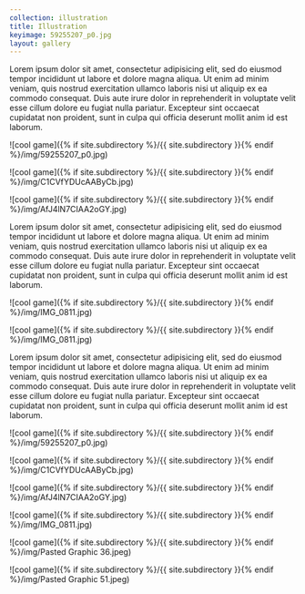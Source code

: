 ```yaml
---
collection: illustration
title: Illustration
keyimage: 59255207_p0.jpg
layout: gallery
---
```


Lorem ipsum dolor sit amet, consectetur adipisicing elit, sed do eiusmod
tempor incididunt ut labore et dolore magna aliqua. Ut enim ad minim veniam,
quis nostrud exercitation ullamco laboris nisi ut aliquip ex ea commodo
consequat. Duis aute irure dolor in reprehenderit in voluptate velit esse
cillum dolore eu fugiat nulla pariatur. Excepteur sint occaecat cupidatat non
proident, sunt in culpa qui officia deserunt mollit anim id est laborum.

![cool game]({% if site.subdirectory %}/{{ site.subdirectory }}{% endif %}/img/59255207_p0.jpg)

![cool game]({% if site.subdirectory %}/{{ site.subdirectory }}{% endif %}/img/C1CVfYDUcAAByCb.jpg)

![cool game]({% if site.subdirectory %}/{{ site.subdirectory }}{% endif %}/img/AfJ4lN7CIAA2oGY.jpg)

Lorem ipsum dolor sit amet, consectetur adipisicing elit, sed do eiusmod
tempor incididunt ut labore et dolore magna aliqua. Ut enim ad minim veniam,
quis nostrud exercitation ullamco laboris nisi ut aliquip ex ea commodo
consequat. Duis aute irure dolor in reprehenderit in voluptate velit esse
cillum dolore eu fugiat nulla pariatur. Excepteur sint occaecat cupidatat non
proident, sunt in culpa qui officia deserunt mollit anim id est laborum.

![cool game]({% if site.subdirectory %}/{{ site.subdirectory }}{% endif %}/img/IMG_0811.jpg)

![cool game]({% if site.subdirectory %}/{{ site.subdirectory }}{% endif %}/img/IMG_0811.jpg)

Lorem ipsum dolor sit amet, consectetur adipisicing elit, sed do eiusmod
tempor incididunt ut labore et dolore magna aliqua. Ut enim ad minim veniam,
quis nostrud exercitation ullamco laboris nisi ut aliquip ex ea commodo
consequat. Duis aute irure dolor in reprehenderit in voluptate velit esse
cillum dolore eu fugiat nulla pariatur. Excepteur sint occaecat cupidatat non
proident, sunt in culpa qui officia deserunt mollit anim id est laborum.

![cool game]({% if site.subdirectory %}/{{ site.subdirectory }}{% endif %}/img/59255207_p0.jpg)

![cool game]({% if site.subdirectory %}/{{ site.subdirectory }}{% endif %}/img/C1CVfYDUcAAByCb.jpg)

![cool game]({% if site.subdirectory %}/{{ site.subdirectory }}{% endif %}/img/AfJ4lN7CIAA2oGY.jpg)

![cool game]({% if site.subdirectory %}/{{ site.subdirectory }}{% endif %}/img/IMG_0811.jpg)

![cool game]({% if site.subdirectory %}/{{ site.subdirectory }}{% endif %}/img/Pasted Graphic 36.jpeg)

![cool game]({% if site.subdirectory %}/{{ site.subdirectory }}{% endif %}/img/Pasted Graphic 51.jpeg)
